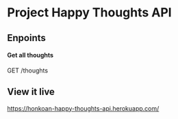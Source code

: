 # Project Happy Thoughts API


## Enpoints

#### Get all thoughts  
GET /thoughts 

## View it live

https://honkoan-happy-thoughts-api.herokuapp.com/
